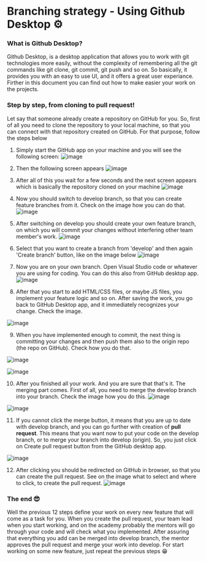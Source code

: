 # Branching strategy - Using Github Desktop ⚙️

### What is Github Desktop? 
Github Desktop, is a desktop application that allows you to work with git technologies more easily, 
without the complexity of remembering all the git commands like git clone, git commit, git push and so on. So basically, it provides you with an easy to use UI, and it offers a great user experiance. Firther in this document you can find out how to make easier your work on the projects.

### Step by step, from cloning to pull request!
Let say that someone already create a repository on GitHub for you. So, first of all you need to clone the repository to your local machine, so that you can connect with that repository created on GitHub. For that purpose, follow the steps below

1. Simply start the GitHub app on your machine and you will see the following screen:
![image](https://github.com/sedc-codecademy/sp2020-tech-mentors/blob/master/img/git-clone_1.png)

2. Then the following screen appears
![image](https://github.com/sedc-codecademy/sp2020-tech-mentors/blob/master/img/git-clone_2.png)

3. After all of this you wait for a few seconds and the next screen appears which is basically the repository cloned on your machine
![image](https://github.com/sedc-codecademy/sp2020-tech-mentors/blob/master/img/repository-screen.png)

4. Now you should switch to develop branch, so that you can create feature branches from it. Check on the image how you can do that.
![image](https://github.com/sedc-codecademy/sp2020-tech-mentors/blob/master/img/develop-switch.png)

5. After switching on develop you should create your own feature branch, on which you will commit your changes without interfering other team member's work. 
![image](https://github.com/sedc-codecademy/sp2020-tech-mentors/blob/master/img/create-branch_1.png)

6. Select that you want to create a branch from 'develop' and then again 'Create branch' button, like on the image below
![image](https://github.com/sedc-codecademy/sp2020-tech-mentors/blob/master/img/create-branch_2.png)

7. Now you are on your own branch. Open Visual Studio code or whatever you are using for coding. You can do this also from GitHub desktop app. 
![image](https://github.com/sedc-codecademy/sp2020-tech-mentors/blob/master/img/vscode-open.png)

8. After that you start to add HTML/CSS files, or maybe JS files, you implement your feature logic and so on. After saving the work, you go back to GitHub Desktop app, and it immediately recognizes your change. Check the image.

![image](https://github.com/sedc-codecademy/sp2020-tech-mentors/blob/master/img/change-made.png)

9. When you have implemented enough to commit, the next thing is committing your changes and then push them also to the origin repo (the repo on GitHub). Check how you do that.

![image](https://github.com/sedc-codecademy/sp2020-tech-mentors/blob/master/img/commit.png)

![image](https://github.com/sedc-codecademy/sp2020-tech-mentors/blob/master/img/push.png)

10. After you finished all your work. And you are sure that that's it. The merging part comes. First of all, you need to merge the develop branch into your branch. Check the image how you do this.
![image](https://github.com/sedc-codecademy/sp2020-tech-mentors/blob/master/img/merge-locally_1.png)

![image](https://github.com/sedc-codecademy/sp2020-tech-mentors/blob/master/img/merge-locally_2.png)

11. If you cannot click the merge button, it means that you are up to date with develop branch, and you can go further with creation of **pull request**. This means that you want now to put your code on the develop branch, or to merge your branch into develop (origin). So, you just click on Create pull request button from the GitHub desktop app.

![image](https://github.com/sedc-codecademy/sp2020-tech-mentors/blob/master/img/pull-request_1.png)

12. After clicking you should be redirected on GitHub in browser, so that you can create the pull request. See on the image what to select and where to click, to create the pull request. 
![image](https://github.com/sedc-codecademy/sp2020-tech-mentors/blob/master/img/pull-request_2.png)

### The end 😎
Well the previous 12 steps define your work on every new feature that will come as a task for you. When you create the pull request, your team lead when you start working, and on the academy probably the mentors
will go through your code and will check what you implemented. After assuring that everything you add can be merged into develop branch, the mentor approves the pull request and merge your work into develop. For start working on some new feature, just repeat the previous steps 😁
